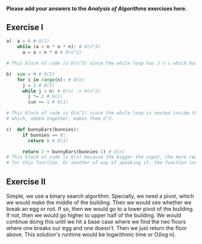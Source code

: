 #### Please add your answers to the ***Analysis of  Algorithms*** exercises here.

## Exercise I

```python
a)  a = 0 # O(1)
    while (a < n * n * n): # O(n^3)
      a = a + n * n # O(n^2)

# This block of code is O(n^3) since the while loop has 3 n's which basically equals to n^3
```

```python
b)  sum = 0 # O(1) 
    for i in range(n): # O(n)
      j = 1 # O(1)
      while j < n: # O(n) -> O(n^2)
        j *= 2 # O(1)
        sum += 1 # O(1)

# This block of code is O(n^2) since the while loop is nested inside the for loop. Both are linear independently 
# which, added together, makes them n^2.
```

```python
c)  def bunnyEars(bunnies): 
      if bunnies == 0:
        return 0 # O(1)

      return 2 + bunnyEars(bunnies-1) # O(n)
# This block of code is O(n) because the bigger the input, the more recursive call stacks are required
# for this function. Or another of way of speaking it, the function increases linearly with the the size of the input.
```

## Exercise II

Simple, we use a binary search algorithm. Specially, we need a pivot, which we would make the middle of the building.
Then we would see whether we break an egg or not. If so, then we would go to a lower pivot of the building.
If not, then we would go higher to upper half of the building. We would continue doing this until we hit
a base case where we find the two floors where one breaks our egg and one doesn't. Then we just return the floor above.
This solution's runtime would be logarithmic time or O(log n).
